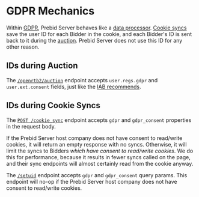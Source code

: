 # GDPR Mechanics

Within [GDPR](https://www.gdpreu.org/), Prebid Server behaves like a [data processor](https://www.gdpreu.org/the-regulation/key-concepts/data-controllers-and-processors/).
[Cookie syncs](./cookie-syncs.md) save the user ID for each Bidder in the cookie, and each Bidder's ID is sent back to it during the [auction](../endpoints/openrtb2/auction.md).
Prebid Server does not use this ID for any other reason.

## IDs during Auction

The [`/openrtb2/auction`](../endpoints/openrtb2/auction.md#gdpr) endpoint accepts `user.regs.gdpr` and `user.ext.consent` fields,
just like the [IAB recommends](https://iabtechlab.com/wp-content/uploads/2018/02/OpenRTB_Advisory_GDPR_2018-02.pdf).

## IDs during Cookie Syncs

The [`POST /cookie_sync`](../endpoints/cookieSync.md) endpoint accepts `gdpr` and `gdpr_consent` properties in the request body.

If the Prebid Server host company does not have consent to read/write cookies, it will return an empty response with no syncs.
Otherwise, it will limit the syncs to Bidders _which have consent to read/write cookies_. We do this for performance, because
it results in fewer syncs called on the page, and their sync endpoints will almost certainly read from the cookie anyway.

The [`/setuid`](../endpoints/setuid.md) endpoint accepts `gdpr` and `gdpr_consent` query params. This endpoint
will no-op if the Prebid Server host company does not have consent to read/write cookies.
